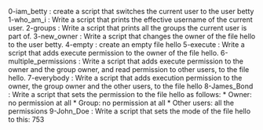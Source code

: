 0-iam_betty : create a script that switches the current user to the user betty
1-who_am_i : Write a script that prints the effective username of the current user.
2-groups : Write a script that prints all the groups the current user is part of.
3-new_owner : Write a script that changes the owner of the file hello to the user betty.
4-empty : create an empty file hello
5-execute : Write a script that adds execute permission to the owner of the file hello.
6-multiple_permissions : Write a script that adds execute permission to the owner and the group owner, and read permission to other users, to the file hello.
7-everybody : Write a script that adds execution permission to the owner, the group owner and the other users, to the file hello
8-James_Bond : Write a script that sets the permission to the file hello as follows:
	* Owner: no permission at all
	* Group: no permission at all
	* Other users: all the permissions
9-John_Doe : Write a script that sets the mode of the file hello to this: 753
